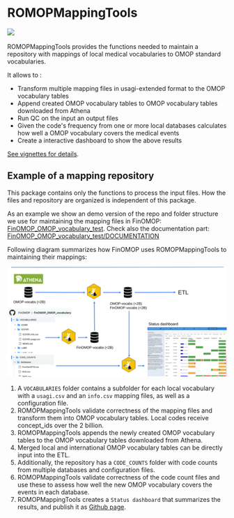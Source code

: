 
# ROMOPMappingTools

<!-- badges: start -->
<!-- badges: end -->

![](https://github.com/FinOMOP/ROMOPMappingTools/assets/54809193/6c195491-eceb-447c-86c9-86d66b8ee63d)

ROMOPMappingTools provides the functions needed to maintain a repository with mappings of local medical vocabularies to OMOP standard vocabularies. 

It allows to : 

- Transform multiple mapping files in usagi-extended format to the OMOP vocabulary tables
- Append created OMOP vocabulary tables to OMOP vocabulary tables downloaded from Athena
- Run QC on the input an output files
- Given the code's frequency from one or more local databases calculates how well a OMOP vocabulary covers the medical events
- Create a interactive dashboard to show the above results

[See vignettes for details](https://finomop.github.io/ROMOPMappingTools/π). 

## Example of a mapping repository

This package contains only the functions to process the input files. 
How the files and repository are organized is independent of this package. 

As an example we show an demo version of the repo and folder structure we use for maintaining the mapping files in FinOMOP:
[FinOMOP_OMOP_vocabulary_test](https://github.com/FinOMOP/FinOMOP_OMOP_vocabulary_test). Check also the documentation part: [FinOMOP_OMOP_vocabulary_test/DOCUMENTATION](https://github.com/FinOMOP/FinOMOP_OMOP_vocabulary_test/blob/development/DOCUMENTATION/README.md)

Following diagram summarizes how FinOMOP uses ROMOPMappingTools to maintaining their mappings: 

![](./.img/romopmappingtools.svg)

1. A `VOCABULARIES` folder contains a subfolder for each local vocabulary with a `usagi.csv` and an `info.csv` mapping files, as well as a configuration file.
2. ROMOPMappingTools validate correctness of the mapping files and transform them into OMOP vocabulary tables. Local codes receive concept_ids over the 2 billion. 
3.  ROMOPMappingTools appends the newly created OMOP vocabulary tables to the OMOP vocabulary tables downloaded from Athena. 
4.  Merged local and international OMOP vocabulary tables can be directly input into the ETL. 
5.  Additionally, the repository has a `CODE_COUNTS` folder with code counts from multiple databases and configuration files. 
6.  ROMOPMappingTools validate correctness of the code count files and use these to assess how well the new OMOP vocabulary covers the events in each database. 
7.  ROMOPMappingTools creates a `Status dashboard` that summarizes the results, and publish it as [Github page](https://finomop.github.io/FinOMOP_OMOP_vocabulary_test/StatusReport/dashboard.html).  


